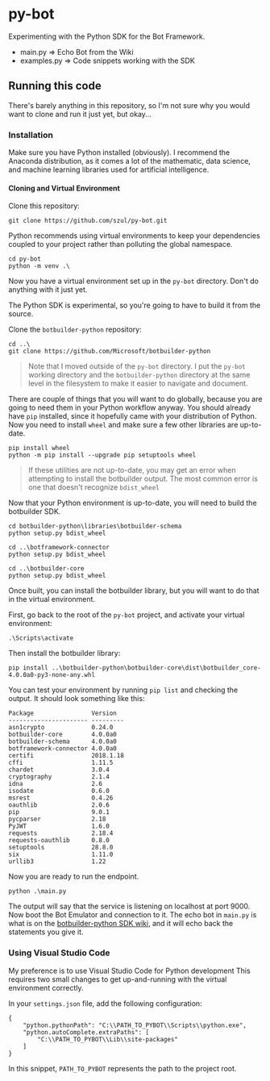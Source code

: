 # py-bot

Experimenting with the Python SDK for the Bot Framework.

* main.py => Echo Bot from the Wiki
* examples.py => Code snippets working with the SDK

## Running this code

There's barely anything in this repository, so I'm not sure why you would want to clone and run it just yet, but okay...

### Installation

Make sure you have Python installed (obviously). I recommend the Anaconda distribution, as it comes a lot of the mathematic, data science, and machine learning libraries used for artificial intelligence.

#### Cloning and Virtual Environment

Clone this repository:

    git clone https://github.com/szul/py-bot.git

Python recommends using virtual environments to keep your dependencies coupled to your project rather than polluting the global namespace.

    cd py-bot
    python -m venv .\

Now you have a virtual environment set up in the `py-bot` directory. Don't do anything with it just yet.

The Python SDK is experimental, so you're going to have to build it from the source.

Clone the `botbuilder-python` repository:

    cd ..\
    git clone https://github.com/Microsoft/botbuilder-python

> Note that I moved outside of the `py-bot` directory. I put the `py-bot` working directory and the `botbuilder-python` directory at the same level in the filesystem to make it easier to navigate and document.

There are couple of things that you will want to do globally, because you are going to need them in your Python workflow anyway. You should already have `pip` installed, since it hopefully came with your distribution of Python. Now you need to install `wheel` and make sure a few other libraries are up-to-date.

    pip install wheel
    python -m pip install --upgrade pip setuptools wheel

> If these utilities are not up-to-date, you may get an error when attempting to install the botbuilder output. The most common error is one that doesn't recognize `bdist_wheel`

Now that your Python environment is up-to-date, you will need to build the botbuilder SDK.

    cd botbuilder-python\libraries\botbuilder-schema
    python setup.py bdist_wheel

    cd ..\botframework-connector
    python setup.py bdist_wheel

    cd ..\botbuilder-core
    python setup.py bdist_wheel

Once built, you can install the botbuilder library, but you will want to do that in the virtual environment.

First, go back to the root of the `py-bot` project, and activate your virtual environment:

    .\Scripts\activate

Then install the botbuilder library:

    pip install ..\botbuilder-python\botbuilder-core\dist\botbuilder_core-4.0.0a0-py3-none-any.whl

You can test your environment by running `pip list` and checking the output. It should look something like this:

    Package                Version
    ---------------------- ---------
    asn1crypto             0.24.0
    botbuilder-core        4.0.0a0
    botbuilder-schema      4.0.0a0
    botframework-connector 4.0.0a0
    certifi                2018.1.18
    cffi                   1.11.5
    chardet                3.0.4
    cryptography           2.1.4
    idna                   2.6
    isodate                0.6.0
    msrest                 0.4.26
    oauthlib               2.0.6
    pip                    9.0.1
    pycparser              2.18
    PyJWT                  1.6.0
    requests               2.18.4
    requests-oauthlib      0.8.0
    setuptools             28.8.0
    six                    1.11.0
    urllib3                1.22

Now you are ready to run the endpoint.

    python .\main.py

The output will say that the service is listening on localhost at port 9000. Now boot the Bot Emulator and connection to it. The echo bot in `main.py` is what is on the [botbuilder-python SDK wiki](https://github.com/Microsoft/botbuilder-python/wiki), and it will echo back the statements you give it.

### Using Visual Studio Code

My preference is to use Visual Studio Code for Python development This requires two small changes to get up-and-running with the virtual environment correctly.

In your `settings.json` file, add the following configuration:

    {
        "python.pythonPath": "C:\\PATH_TO_PYBOT\\Scripts\\python.exe",
        "python.autoComplete.extraPaths": [
            "C:\\PATH_TO_PYBOT\\Lib\\site-packages"
        ]
    }

In this snippet, `PATH_TO_PYBOT` represents the path to the project root.
